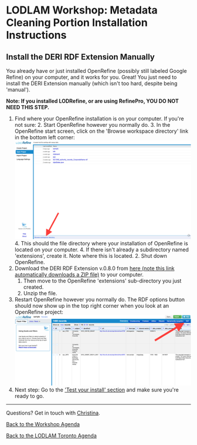 # LODLAM Workshop: Metadata Cleaning Portion Installation Instructions
## Install the DERI RDF Extension Manually
You already have or just installed OpenRefine (possibly still labeled Google Refine) on your computer, and it works for you. Great! You just need to install the DERI Extension manually (which isn't too hard, despite being 'manual').

**Note: If you installed LODRefine, or are using RefinePro, YOU DO NOT NEED THIS STEP.**

1. Find where your OpenRefine installation is on your computer. If you're not sure:
    2. Start OpenRefine however you normally do.
    3. In the OpenRefine start screen, click on the 'Browse workspace directory' link in the bottom left corner:
    ![LODRefine Browse Workspace Directory link location](../Images/OpenRefine_BrowseWorkspace.png "LODRefine Browse Workspace Directory link location")
    4. This should the file directory where your installation of OpenRefine is located on your computer.
    4. If there isn't already a subdirectory named 'extensions', create it. Note where this is located.
    2. Shut down OpenRefine.
2. Download the DERI RDF Extension v.0.8.0 from [here (note this link automatically downloads a ZIP file)](https://github.com/downloads/fadmaa/grefine-rdf-extension/grefine-rdf-extension-0.8.0.zip) to your computer.
    1. Then move to the OpenRefine 'extensions' sub-directory you just created.
    2. Unzip the file.
3. Restart OpenRefine however you normally do. The RDF options button should now show up in the top right corner when you look at an OpenRefine project:
![LODRefine Project RDF Extension List Location](../Images/OpenRefine_RDFbutton.png "LODRefine Project RDF Extension List Location")
4. Next step: Go to the ['Test your install' section](OpenRefineInstallationTest.md) and make sure you're ready to go.

---

Questions? Get in touch with [Christina](mailto:cmh329@cornell.edu).

[Back to the Workshop Agenda](../README.md)

[Back to the LODLAM Toronto Agenda](https://github.com/LODLAM/LODLAMTO16)
